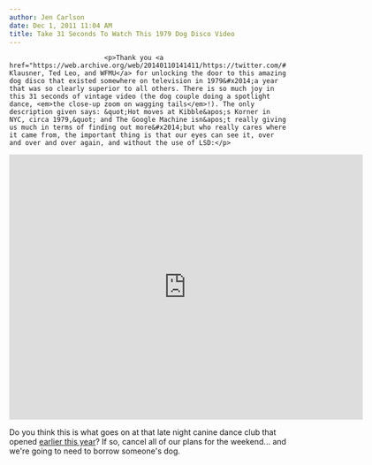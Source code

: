 ```yaml
---
author: Jen Carlson
date: Dec 1, 2011 11:04 AM
title: Take 31 Seconds To Watch This 1979 Dog Disco Video
---
```



                            
                            
                            
                            <p>Thank you <a href="https://web.archive.org/web/20140110141411/https://twitter.com/#!/julieklausner/status/142263001033097216">Julie Klausner, Ted Leo, and WFMU</a> for unlocking the door to this amazing dog disco that existed somewhere on television in 1979&#x2014;a year that was so clearly superior to all others. There is so much joy in this 31 seconds of vintage video (the dog couple doing a spotlight dance, <em>the close-up zoom on wagging tails</em>!). The only description given says: &quot;Hot moves at Kibble&apos;s Korner in NYC, circa 1979,&quot; and The Google Machine isn&apos;t really giving us much in terms of finding out more&#x2014;but who really cares where it came from, the important thing is that our eyes can see it, over and over and over again, and without the use of LSD:</p>

<p><iframe width="640" height="480" src="https://web.archive.org/web/20140110141411if_/http://www.youtube.com/embed/3jyd1LdZpqA" frameborder="0" allowfullscreen></iframe></p>

<p>Do you think this is what goes on at that late night canine dance club that opened <a href="https://web.archive.org/web/20140110141411/http://gothamist.com/2011/02/03/new_late_night_dance_club_caters_to.php">earlier this year</a>? If so, cancel all of our plans for the weekend... and we&apos;re going to need to borrow someone&apos;s dog.</p>
                            
                            
                            